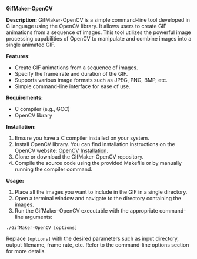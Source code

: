 **GifMaker-OpenCV**

**Description:**
GifMaker-OpenCV is a simple command-line tool developed in C language using the OpenCV library. It allows users to create GIF animations from a sequence of images. This tool utilizes the powerful image processing capabilities of OpenCV to manipulate and combine images into a single animated GIF.

**Features:**
- Create GIF animations from a sequence of images.
- Specify the frame rate and duration of the GIF.
- Supports various image formats such as JPEG, PNG, BMP, etc.
- Simple command-line interface for ease of use.

**Requirements:**
- C compiler (e.g., GCC)
- OpenCV library

**Installation:**
1. Ensure you have a C compiler installed on your system.
2. Install OpenCV library. You can find installation instructions on the OpenCV website: [OpenCV Installation](https://opencv.org/releases/).
3. Clone or download the GifMaker-OpenCV repository.
4. Compile the source code using the provided Makefile or by manually running the compiler command.

**Usage:**
1. Place all the images you want to include in the GIF in a single directory.
2. Open a terminal window and navigate to the directory containing the images.
3. Run the GifMaker-OpenCV executable with the appropriate command-line arguments:
```
./GifMaker-OpenCV [options]
```
Replace `[options]` with the desired parameters such as input directory, output filename, frame rate, etc. Refer to the command-line options section for more details.

